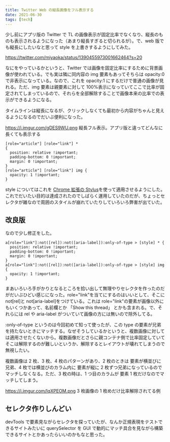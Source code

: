 ```yaml
---
title: Twitter Web の縦長画像をフル表示する
date: 2021-06-30
tags: [tech]
---
```


少し前にアプリ版の Twitter で TL の画像表示が固定比率でなくなり、縦長のものも表示されるようになった（あまり縦長すぎると切られるが）。で、web 版でも縦長にしたいなと思って style を上書きするようにしてみた。

https://twitter.com/miyaoka/status/1390455973001662464?s=20

なにをやっているかというと、Twitter では画像を固定比率にするために背景画像が使われている。でも実は隣に同内容の img 要素もあってそちらは opacity:0 で非表示になっている。なので、これを opacity:1 にするだけで普通の画像が見れる。ただ、img 要素は親要素に対して 100%表示になっていてここで比率が固定されてしまっているので、それらを全部解除することで画像本来の比率での表示ができるようになる。

タイムラインは縦長になるが、クリックしなくても最初から内容がちゃんと見えるようになるのでだいぶ便利になった。

https://i.imgur.com/gDES9WU.png
縦長フル表示。アプリ版と違ってどんなに長くても表示する

```
[role="article"] [role="link"] *
{
  position: relative !important;
  padding-bottom: 0 !important;
  margin: 0 !important;
}
[role="article"] [role="link"] img {
  opacity: 1 !important;
}
```

style についてはこれを [Chrome 拡張の Stylus](https://chrome.google.com/webstore/detail/stylus/clngdbkpkpeebahjckkjfobafhncgmne)を使って適用させるようにした。これでだいたい目的は達成されたのでしばらく運用していたのだが、ちょっとセレクタが雑なので周囲のスタイルが崩れていたりしていろいろ弊害が出ていた。

## 改良版

なので少し修正をした。

```
a[role="link"]:not([rel]):not([aria-label]):only-of-type > [style] * {
  position: relative !important;
  padding-bottom: 0 !important;
  margin: 0 !important;
}
a[role="link"]:not([rel]):not([aria-label]):only-of-type > [style] img {
  opacity: 1 !important;
}
```

まあいろいろ手がかりとなるところを拾い出して無理やりセレクタを作ったのだがだいぶひどい感じになった。role="link"を当てにするのはいいとして、そこに not[rel]と not[aria-label]をつけている。これは role="link"の要素が画像以外にもいくつかあって、名前欄とか 「Show this thread」 とかも含まれる。で、それらには rel や aria-label がついていて画像の方には無いので除外してる。

:only-of-type というのは今回初めて知って使ったが、この type の要素が兄弟を持たないときにマッチする。なぜそうしているかというと、複数画像に対しては適用させたくないから。複数画像だとさらに親コンテナ側で比率固定していてそこは解除するのが難しいというか、解除するとレイアウトが壊れてしまうので無視したい。

複数画像は 2 枚、3 枚、4 枚のパターンがあり、2 枚のときは 要素が横並びに兄弟、4 枚では横並びのカラム内に 要素が縦に 2 枚ずつ兄弟になっているのでマッチしなくなる。ただ、3 枚の時は、1 つ目のカラムが 要素 1 枚だけなのでマッチしてしまう。

https://i.imgur.com/IqXPEOM.png
3 枚画像の 1 枚めだけ比率解除されてる例

## セレクタ作りしんどい

devTools で要素見ながらセレクタを探っていたが、なんか正規表現をテストできるサイトみたいに querySelector を GUI で動的にマッチ具合を見ながら構築できるサイトとかあったらいいのかもなと思った。
